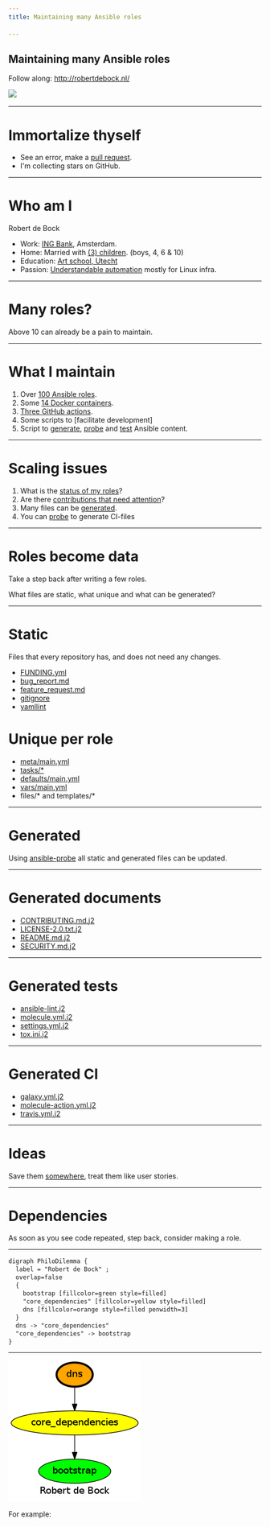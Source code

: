 ```yaml
---
title: Maintaining many Ansible roles

---
```


## Maintaining many Ansible roles

Follow along: http://robertdebock.nl/

<img src="https://api.qrserver.com/v1/create-qr-code/?size=350x350&data=http://robertdebock.nl/presentations/maintaining-many-ansible-roles/"/>

----

# Immortalize thyself

- See an error, make a [pull request](https://github.com/robertdebock/presentations).
- I'm collecting stars on GitHub.

----

# Who am I

Robert de Bock

- Work: [ING Bank](https://www.ing.nl/), Amsterdam.
- Home: Married with [(3) children](https://www.flickr.com/photos/robertdebock/47537461081/). (boys, 4, 6 & 10)
- Education: [Art school, Utecht](https://www.hku.nl/)
- Passion: [Understandable automation](https://robertdebock.nl/my-manifesto.html) mostly for Linux infra.

---

# Many roles?

Above 10 can already be a pain to maintain.

----

# What I maintain

1. Over [100 Ansible roles](https://github.com/robertdebock?tab=repositories&q=ansible-role-&type=&language=).
2. Some [14 Docker containers](https://github.com/robertdebock?tab=repositories&q=docker).
3. [Three GitHub actions](https://github.com/robertdebock?tab=repositories&q=action).
4. Some scripts to [facilitate development]
4. Script to [generate](https://github.com/robertdebock/ansible-generator), [probe](https://github.com/robertdebock/ansible-probe) and [test](https://github.com/robertdebock/ansible-tester) Ansible content.

---

# Scaling issues

1. What is the [status of my roles](https://robertdebock.nl/)?
2. Are there [contributions that need attention](https://robertdebock.nl/contributions.html)?
3. Many files can be [generated](https://github.com/robertdebock/ansible-generator).
4. You can [probe](https://github.com/robertdebock/ansible-probe) to generate CI-files

---

# Roles become data

Take a step back after writing a few roles.

What files are static, what unique and what can be generated?

----

# Static

Files that every repository has, and does not need any changes.

- [FUNDING.yml](https://github.com/robertdebock/ansible-generator/blob/master/files/FUNDING.yml)
- [bug_report.md](https://github.com/robertdebock/ansible-generator/blob/master/files/bug_report.md)
- [feature_request.md](https://github.com/robertdebock/ansible-generator/blob/master/files/feature_request.md)
- [gitignore](https://github.com/robertdebock/ansible-generator/blob/master/files/gitignore)
- [yamllint](https://github.com/robertdebock/ansible-generator/blob/master/files/yamllint)

# Unique per role

- [meta/main.yml](https://github.com/robertdebock/ansible-role-bootstrap/blob/master/meta/main.yml)
- [tasks/*](https://github.com/robertdebock/ansible-role-bootstrap/tree/master/tasks)
- [defaults/main.yml](https://github.com/robertdebock/ansible-role-bootstrap/blob/master/defaults/main.yml)
- [vars/main.yml](https://github.com/robertdebock/ansible-role-bootstrap/blob/master/vars/main.yml)
- files/* and templates/*

----

# Generated

Using [ansible-probe](https://github.com/robertdebock/ansible-generator) all static and generated files can be updated.

----

# Generated documents

- [CONTRIBUTING.md.j2](https://github.com/robertdebock/ansible-generator/blob/master/templates/CONTRIBUTING.md.j2)
- [LICENSE-2.0.txt.j2](https://github.com/robertdebock/ansible-generator/blob/master/templates/LICENSE-2.0.txt.j2)
- [README.md.j2](https://github.com/robertdebock/ansible-generator/blob/master/templates/README.md.j2)
- [SECURITY.md.j2](https://github.com/robertdebock/ansible-generator/blob/master/templates/SECURITY.md.j2)

----

# Generated tests

- [ansible-lint.j2](https://github.com/robertdebock/ansible-generator/blob/master/templates/ansible-lint.j2)
- [molecule.yml.j2](https://github.com/robertdebock/ansible-generator/blob/master/templates/molecule.yml.j2)
- [settings.yml.j2](https://github.com/robertdebock/ansible-generator/blob/master/templates/settings.yml.j2)
- [tox.ini.j2](https://github.com/robertdebock/ansible-generator/blob/master/templates/tox.ini.j2)

----

# Generated CI

- [galaxy.yml.j2](https://github.com/robertdebock/ansible-generator/blob/master/templates/galaxy.yml.j2)
- [molecule-action.yml.j2](https://github.com/robertdebock/ansible-generator/blob/master/templates/molecule-action.yml.j2)
- [travis.yml.j2](https://github.com/robertdebock/ansible-generator/blob/master/templates/travis.yml.j2)

---

# Ideas

Save them [somewhere](https://trello.com/b/K9EUrZL2/refactoring), treat them like user stories.

---

# Dependencies

As soon as you see code repeated, step back, consider making a role.

----

```
digraph PhiloDilemma {
  label = "Robert de Bock" ;
  overlap=false
  {
    bootstrap [fillcolor=green style=filled]
    "core_dependencies" [fillcolor=yellow style=filled]
    dns [fillcolor=orange style=filled penwidth=3]
  }
  dns -> "core_dependencies"
  "core_dependencies" -> bootstrap
}
```

----

![dependency image of ansible role dns](https://raw.githubusercontent.com/robertdebock/drawings/artifacts/dns.png)

For example:

